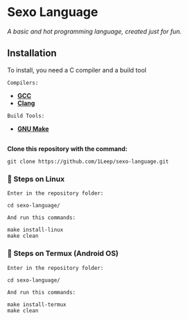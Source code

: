 # Sexo Language
_A basic and hot programming language, created just for fun._ 

## Installation

To install, you need a C compiler and a build tool

`Compilers:`
* **[GCC](https://gcc.gnu.org/)**
* **[Clang](https://clang.llvm.org/)**

`Build Tools:`
* **[GNU Make](https://www.gnu.org/software/make/)**

##

**Clone this repository with the command:**
```
git clone https://github.com/1Leep/sexo-language.git
```

### :penguin:  Steps on Linux 

`Enter in the repository folder:`
```
cd sexo-language/
```

`And run this commands:`
```
make install-linux
make clean
```

### :iphone:  Steps on Termux (Android OS) 

`Enter in the repository folder:`
```
cd sexo-language/
```

`And run this commands:`
```
make install-termux
make clean
```
